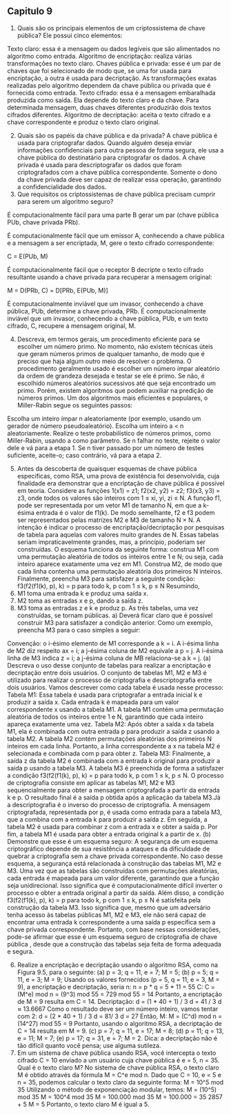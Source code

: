 ## Capitulo 9

1. Quais são os principais elementos de um criptossistema de chave pública?
Ele possui cinco elementos:

Texto claro: essa é a mensagem ou dados legíveis que são alimentados no algoritmo como entrada.
Algoritmo de encriptação: realiza várias transformações no texto claro.
Chaves pública e privada: esse é um par de chaves que foi selecionado de modo que, se uma for usada para encriptação, a outra é usada para decriptação. As transformações exatas realizadas pelo algoritmo dependem da chave pública ou privada que é fornecida como entrada.
Texto cifrado: essa é a mensagem embaralhada produzida como saída. Ela depende do texto claro e da chave. Para determinada mensagem, duas chaves diferentes produzirão dois textos cifrados diferentes.
Algoritmo de decriptação: aceita o texto cifrado e a chave correspondente e produz o texto claro original.

2. Quais são os papéis da chave pública e da privada?
A chave pública é usada para criptografar dados. Quando alguém deseja enviar informações confidenciais para outra pessoa de forma segura, ele usa a chave pública do destinatário para criptografar os dados.
A chave privada é usada para descriptografar os dados que foram criptografados com a chave pública correspondente. Somente o dono da chave privada deve ser capaz de realizar essa operação, garantindo a confidencialidade dos dados.
3. Que requisitos os criptossistemas de chave pública precisam cumprir para serem um algoritmo seguro?


É computacionalmente fácil para uma parte B gerar um par (chave pública PUb, chave privada PRb).


É computacionalmente fácil que um emissor A, conhecendo a chave pública e a mensagem a ser encriptada, M, gere o texto cifrado correspondente:


C = E(PUb, M)

É computacionalmente fácil que o receptor B decripte o texto cifrado resultante usando a chave privada para recuperar a mensagem original:

M = D(PRb, C) = D[PRb, E(PUb, M)]

É computacionalmente inviável que um invasor, conhecendo a chave pública, PUb, determine a chave privada, PRb.
É computacionalmente inviável que um invasor, conhecendo a chave pública, PUb, e um texto cifrado, C, recupere a mensagem original, M.

4. Descreva, em termos gerais, um procedimento eficiente para se escolher um número primo.
No momento, não existem técnicas úteis que geram números primos de qualquer tamanho, de modo que é preciso que haja algum outro meio de resolver o problema. O procedimento geralmente usado é escolher um número ímpar aleatório da ordem de grandeza desejada e testar se ele é primo. Se não, é escolhido números aleatórios sucessivos até que seja encontrado um primo.
Porém, existem algoritmos que podem auxiliar na predição de números primos. Um dos algoritmos mais eficientes e populares, o Miller-Rabin segue os seguintes passos:

Escolha um inteiro ímpar n aleatoriamente (por exemplo, usando um gerador de número pseudoaleatório).
Escolha um inteiro a < n aleatoriamente.
Realize o teste probabilístico de números primos, como Miller-Rabin, usando a como parâmetro. Se n falhar no teste, rejeite o valor dele e vá para a etapa 1.
Se n tiver passado por um número de testes suficiente, aceite-o; caso contrário, vá para a etapa 2.

5. Antes da descoberta de quaisquer esquemas de chave pública especificas, como RSA, uma prova de existência foi desenvolvida, cuja finalidade era demonstrar que a encriptação de chave pública é possível em teoria. Considere as funções  1(x1) = z1; f2(x2, y2) = z2; f3(x3, y3) = z3, onde todos os valores são inteiros com 1 ≤ xi, yi, zi ≤ N. A função f1, pode ser representada por um vetor M1 de tamanho N, em que a k-ésima entrada é o valor de f1(k). De modo semelhante, f2 e f3 podem ser representados pelas matrizes M2 e M3 de tamanho N × N. A intenção é indicar o processo de encriptação/decriptação por pesquisas de tabela para aquelas com valores muito grandes de N. Essas tabelas seriam impraticavelmente grandes, mas, a princípio, poderiam ser construídas. O esquema funciona da seguinte forma: construa M1 com uma permutação aleatória de todos os inteiros entre 1 e N; ou seja, cada inteiro aparece exatamente uma vez em M1. Construa M2, de modo que cada linha contenha uma permutação aleatória dos primeiros N inteiros. Finalmente, preencha M3 para satisfazer a seguinte condição:
f3(f2(f1(k), p), k) = p para todo k, p com 1 ≤ k, p ≤ N
Resumindo,
1. M1 toma uma entrada k e produz uma saída x.
2. M2 toma as entradas x e p, dando a saída z.
3. M3 toma as entradas z e k e produz p.
As três tabelas, uma vez construídas, se tornam públicas.
a) Deverá ficar claro que é possível construir M3 para satisfazer a condição anterior. Como um exemplo, preencha M3 para o caso simples a seguir:

Convenção: o i-ésimo elemento de M1 corresponde a k = i. A i-ésima linha de M2 diz respeito ax = i; a j-ésima coluna de M2 equivale a p = j. A i-ésima linha de M3 indica z = i; a j-ésima coluna de MB relaciona-se a k = j.
(a) Descreva o uso desse conjunto de tabelas para realizar a encriptação e decriptação entre dois usuários.
O conjunto de tabelas M1, M2 e M3 é utilizado para realizar o processo de criptografia e descriptografia entre dois usuários. Vamos descrever como cada tabela é usada nesse processo:
Tabela M1: Essa tabela é usada para criptografar a entrada inicial k e produzir a saída x. Cada entrada k é mapeada para um valor correspondente x usando a tabela M1. A tabela M1 contém uma permutação aleatória de todos os inteiros entre 1 e N, garantindo que cada inteiro apareça exatamente uma vez.
Tabela M2: Após obter a saída x da tabela M1, ela é combinada com outra entrada p para produzir a saída z usando a tabela M2. A tabela M2 contém permutações aleatórias dos primeiros N inteiros em cada linha. Portanto, a linha correspondente a x na tabela M2 é selecionada e combinada com p para obter z.
Tabela M3: Finalmente, a saída z da tabela M2 é combinada com a entrada k original para produzir a saída p usando a tabela M3. A tabela M3 é preenchida de forma a satisfazer a condição f3(f2(f1(k), p), k) = p para todo k, p com 1 ≤ k, p ≤ N.
O processo de criptografia consiste em aplicar as tabelas M1, M2 e M3 sequencialmente para obter a mensagem criptografada a partir da entrada k e p. O resultado final é a saída p obtida após a aplicação da tabela M3.Já a descriptografia é o inverso do processo de criptografia. A mensagem criptografada, representada por p, é usada como entrada para a tabela M3, que a combina com a entrada k para produzir a saída z. Em seguida, a tabela M2 é usada para combinar z com a entrada x e obter a saída p. Por fim, a tabela M1 é usada para obter a entrada original k a partir de x.
(b) Demonstre que esse é um esquema seguro:
A segurança de um esquema criptográfico depende de sua resistência a ataques e da dificuldade de quebrar a criptografia sem a chave privada correspondente. No caso desse esquema, a segurança está relacionada à construção das tabelas M1, M2 e M3.
Uma vez que as tabelas são construídas com permutações aleatórias, cada entrada é mapeada para um valor diferente, garantindo que a função seja unidirecional. Isso significa que é computacionalmente difícil inverter o processo e obter a entrada original a partir da saída.
Além disso, a condição f3(f2(f1(k), p), k) = p para todo k, p com 1 ≤ k, p ≤ N é satisfeita pela construção da tabela M3. Isso significa que, mesmo que um adversário tenha acesso às tabelas públicas M1, M2 e M3, ele não será capaz de encontrar uma entrada k correspondente a uma saída p específica sem a chave privada correspondente.
Portanto, com base nessas considerações, pode-se afirmar que esse é um esquema seguro de criptografia de chave pública , desde que a construção das tabelas seja feita de forma adequada e segura.

6. Realize a encriptação e decriptação usando o algoritmo RSA, como na Figura 9.5, para o seguinte:
(a) p = 3; q = 11, e = 7; M = 5;
(b) p = 5; q = 11, e = 3; M = 9;
Usando os valores fornecidos (p = 5, q = 11, e = 3, M = 9), a encriptação e decriptação, seria
n: n = p * q = 5 * 11 = 55
C: C = (M^e) mod n = (9^3) mod 55 = 729 mod 55 = 14
Portanto, a encriptação de M = 9 resulta em C = 14.
Decriptação:
d = (1 * 40 + 1) / 3
d = 41 / 3
d ≈ 13.6667
Como o resultado deve ser um número inteiro, vamos tentar com 2:
d = (2 * 40 + 1) / 3
d = 81/ 3
d = 27
Então,
M: M = (C^d) mod n = (14^27) mod 55 = 9
Portanto, usando o algoritmo RSA, a decriptação de C = 14 resulta em M = 9.
(c) p = 7; q = 11, e = 17; M = 8;
(d) p = 11; q = 13, e = 11; M = 7;
(e) p = 17; q = 31, e = 7; M = 2.
Dica: a decriptação não é tão difícil quanto você pensa; use alguma sutileza.
7. Em um sistema de chave pública usando RSA, você intercepta o texto cifrado C = 10 enviado a um usuário cuja chave pública é e = 5, n = 35. Qual é o texto claro M?
No sistema de chave pública RSA, o texto claro M é obtido através da fórmula M = C^e mod n.
Dado que C = 10, e = 5 e n = 35, podemos calcular o texto claro da seguinte forma:
M = 10^5 mod 35
Utilizando o método de exponenciação modular, temos:
M = (10^5)  mod 35
M = 100^4 mod 35
M = 100.000  mod 35
M = 100.000 = 35  2857 + 5
M = 5
Portanto, o texto claro M é igual a 5.
